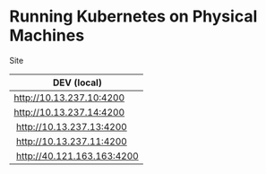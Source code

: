 # Running Kubernetes on Physical Machines



Site

| DEV (local)                   |
|-------------------------------|
| http://10.13.237.10:4200      |
| http://10.13.237.14:4200      |
| http://10.13.237.13:4200      |
| http://10.13.237.11:4200      |
| http://40.121.163.163:4200    |

